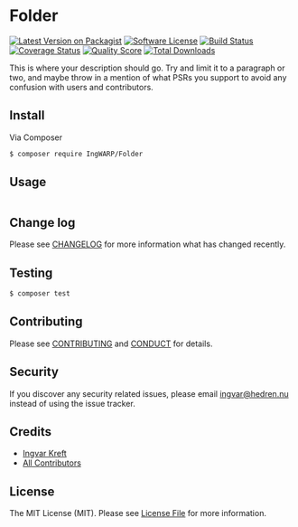 # Folder

[![Latest Version on Packagist][ico-version]][link-packagist]
[![Software License][ico-license]](LICENSE.md)
[![Build Status][ico-travis]][link-travis]
[![Coverage Status][ico-scrutinizer]][link-scrutinizer]
[![Quality Score][ico-code-quality]][link-code-quality]
[![Total Downloads][ico-downloads]][link-downloads]

This is where your description should go. Try and limit it to a paragraph or two, and maybe throw in a mention of what
PSRs you support to avoid any confusion with users and contributors.

## Install

Via Composer

``` bash
$ composer require IngWARP/Folder
```

## Usage

``` php
```

## Change log

Please see [CHANGELOG](CHANGELOG.md) for more information what has changed recently.

## Testing

``` bash
$ composer test
```

## Contributing

Please see [CONTRIBUTING](CONTRIBUTING.md) and [CONDUCT](CONDUCT.md) for details.

## Security

If you discover any security related issues, please email ingvar@hedren.nu instead of using the issue tracker.

## Credits

- [Ingvar Kreft][link-author]
- [All Contributors][link-contributors]

## License

The MIT License (MIT). Please see [License File](LICENSE.md) for more information.

[ico-version]: https://img.shields.io/packagist/v/IngWARP/folder.svg?style=flat-square
[ico-license]: https://img.shields.io/badge/license-MIT-brightgreen.svg?style=flat-square
[ico-travis]: https://img.shields.io/travis/IngWARP/folder/master.svg?style=flat-square
[ico-scrutinizer]: https://img.shields.io/scrutinizer/coverage/g/IngWARP/folder.svg?style=flat-square
[ico-code-quality]: https://img.shields.io/scrutinizer/g/IngWARP/folder.svg?style=flat-square
[ico-downloads]: https://img.shields.io/packagist/dt/IngWARP/folder.svg?style=flat-square

[link-packagist]: https://packagist.org/packages/IngWARP/folder
[link-travis]: https://travis-ci.org/IngWARP/folder
[link-scrutinizer]: https://scrutinizer-ci.com/g/IngWARP/folder/code-structure
[link-code-quality]: https://scrutinizer-ci.com/g/IngWARP/folder
[link-downloads]: https://packagist.org/packages/IngWARP/folder
[link-author]: https://github.com/IngWARP
[link-contributors]: ../../contributors
